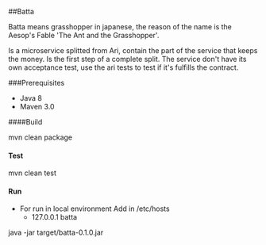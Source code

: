 ##Batta

Batta means grasshopper in japanese, the reason of the name is the Aesop's Fable 'The Ant and the Grasshopper'.

Is a microservice splitted from Ari, contain the part of the service that keeps the money. Is the first step of
a complete split. The service don't have its own acceptance test, use the ari tests to test if it's fulfills the
contract.

###Prerequisites

* Java 8
* Maven 3.0

####Build

mvn clean package

#### Test

mvn clean test

#### Run

* For run in local environment Add in /etc/hosts
  * 127.0.0.1 batta

java -jar target/batta-0.1.0.jar



